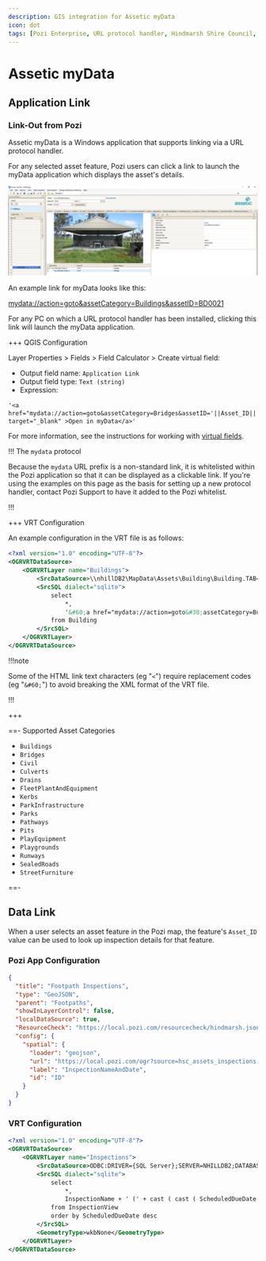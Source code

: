 ```yaml
---
description: GIS integration for Assetic myData
icon: dot
tags: [Pozi Enterprise, URL protocol handler, Hindmarsh Shire Council, Horsham Rural City Council]
---
```


# Assetic myData

## Application Link

### Link-Out from Pozi

Assetic myData is a Windows application that supports linking via a URL protocol handler.

For any selected asset feature, Pozi users can click a link to launch the myData application which displays the asset's details.

![](./img/mydata-app.png)

An example link for myData looks like this:

[mydata://action=goto&assetCategory=Buildings&assetID=BD0021](mydata://action=goto&assetCategory=Buildings&assetID=BD0021)

For any PC on which a URL protocol handler has been installed, clicking this link will launch the myData application.

+++ QGIS Configuration

Layer Properties > Fields > Field Calculator > Create virtual field:

* Output field name: `Application Link`
* Output field type: `Text (string)`
* Expression:

```
'<a href="mydata://action=goto&assetCategory=Bridges&assetID='||Asset_ID||'" target="_blank" >Open in myData</a>'
```

For more information, see the instructions for working with [virtual fields](../qgis/configuring-layers#virtual-fields).

!!! The `mydata` protocol

Because the `mydata` URL prefix is a non-standard link, it is whitelisted within the Pozi application so that it can be displayed as a clickable link. If you're using the examples on this page as the basis for setting up a new protocol handler, contact Pozi Support to have it added to the Pozi whitelist.

!!!

+++ VRT Configuration

An example configuration in the VRT file is as follows:

```xml
<?xml version="1.0" encoding="UTF-8"?>
<OGRVRTDataSource>
    <OGRVRTLayer name="Buildings">
        <SrcDataSource>\\nhillDB2\MapData\Assets\Building\Building.TAB</SrcDataSource>
        <SrcSQL dialect="sqlite">
            select
                *,
                '&#60;a href="mydata://action=goto&#38;assetCategory=Buildings&#38;assetID=' || Asset_ID || '" target="_blank" &#62;Open in myData&#60;/a&#62;' as "Application Link"
            from Building
        </SrcSQL>
    </OGRVRTLayer>
</OGRVRTDataSource>
```

!!!note

Some of the HTML link text characters (eg "`<`") require replacement codes (eg "`&#60;`") to avoid breaking the XML format of the VRT file.

!!!

+++

==- Supported Asset Categories

* `Buildings`
* `Bridges`
* `Civil`
* `Culverts`
* `Drains`
* `FleetPlantAndEquipment`
* `Kerbs`
* `ParkInfrastructure`
* `Parks`
* `Pathways`
* `Pits`
* `PlayEquipment`
* `Playgrounds`
* `Runways`
* `SealedRoads`
* `StreetFurniture`

==-

## Data Link

When a user selects an asset feature in the Pozi map, the feature's `Asset_ID` value can be used to look up inspection details for that feature.

### Pozi App Configuration

```json Footpath Inspections
{
  "title": "Footpath Inspections",
  "type": "GeoJSON",
  "parent": "Footpaths",
  "showInLayerControl": false,
  "localDataSource": true,
  "ResourceCheck": "https://local.pozi.com/resourcecheck/hindmarsh.json",
  "config": {
    "spatial": {
      "loader": "geojson",
      "url": "https://local.pozi.com/ogr?source=hsc_assets_inspections.vrt&options=-where|AssetID in ('[Asset_ID]')",
      "label": "InspectionNameAndDate",
      "id": "ID"
    }
  }
}
```

### VRT Configuration

```xml hsc_assets_inspections.vrt
<?xml version="1.0" encoding="UTF-8"?>
<OGRVRTDataSource>
	<OGRVRTLayer name="Inspections">
		<SrcDataSource>ODBC:DRIVER={SQL Server};SERVER=NHILLDB2;DATABASE=myDataProduction,InspectionView</SrcDataSource>
		<SrcSQL dialect="sqlite">
		    select
			    *,
				InspectionName + ' (' + cast ( cast ( ScheduledDueDate as date ) as varchar ) + ')' as InspectionNameAndDate
			from InspectionView
			order by ScheduledDueDate desc
		</SrcSQL>
		<GeometryType>wkbNone</GeometryType>
	</OGRVRTLayer>
</OGRVRTDataSource>
```
